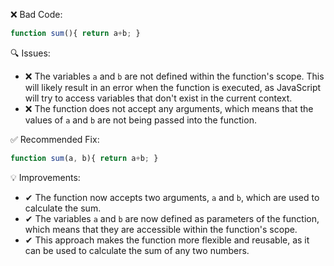 ❌ Bad Code:
```javascript
function sum(){ return a+b; }
```

🔍 Issues:
* ❌ The variables `a` and `b` are not defined within the function's scope. This will likely result in an error when the
function is executed, as JavaScript will try to access variables that don't exist in the current context.
* ❌ The function does not accept any arguments, which means that the values of `a` and `b` are not being passed into the
function.

✅ Recommended Fix:
```javascript
function sum(a, b){ return a+b; }
```

💡 Improvements:
* ✔ The function now accepts two arguments, `a` and `b`, which are used to calculate the sum.
* ✔ The variables `a` and `b` are now defined as parameters of the function, which means that they are accessible within
the function's scope.
* ✔ This approach makes the function more flexible and reusable, as it can be used to calculate the sum of any two
numbers.